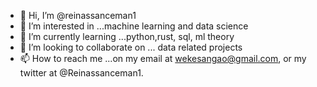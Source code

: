 - 👋 Hi, I’m @reinassanceman1
- 👀 I’m interested in ...machine learning and data science
- 🌱 I’m currently learning ...python,rust, sql, ml theory
- 💞️ I’m looking to collaborate on ... data related projects
- 📫 How to reach me ...on my email  at wekesangao@gmail.com, or my twitter at @Reinassanceman1.

<!---
reinassanceman1/reinassanceman1 is a ✨ special ✨ repository because its `README.md` (this file) appears on your GitHub profile.
You can click the Preview link to take a look at your changes.
--->
